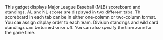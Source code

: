 This gadget displays Major League Baseball (MLB) scoreboard and standings. AL and NL scores are displayed in two different tabs. Th scoreboard in each tab can be in either one-column or two-column format. You can assign display order to each team. Division standings and wild card standings can be turned on or off. You can also specify the time zone for the game time.